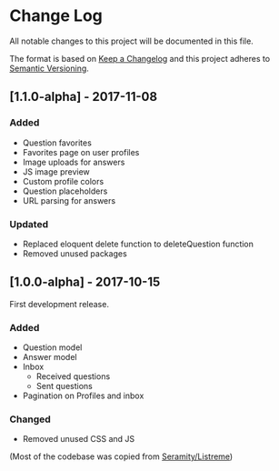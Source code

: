# Change Log
All notable changes to this project will be documented in this file.

The format is based on [Keep a Changelog](http://keepachangelog.com/)
and this project adheres to [Semantic Versioning](http://semver.org/).

## [1.1.0-alpha] - 2017-11-08
### Added
- Question favorites
- Favorites page on user profiles
- Image uploads for answers
- JS image preview
- Custom profile colors
- Question placeholders
- URL parsing for answers
### Updated
- Replaced eloquent delete function to deleteQuestion function
- Removed unused packages

## [1.0.0-alpha] - 2017-10-15
First development release.
### Added
- Question model
- Answer model
- Inbox
    - Received questions
    - Sent questions
- Pagination on Profiles and inbox
### Changed
- Removed unused CSS and JS

(Most of the codebase was copied from [Seramity/Listreme](https://github.com/Seramity/Listreme))